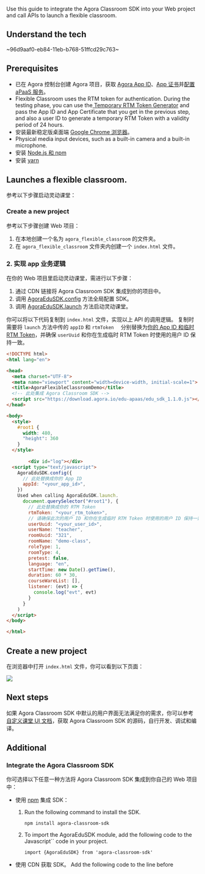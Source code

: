 Use this guide to integrate the Agora Classroom SDK into your Web project and call APIs to launch a flexible classroom.

## Understand the tech

~96d9aaf0-eb84-11eb-b768-51ffcd29c763~

<a name="prerequisites"></a>
## Prerequisites

- 已在 Agora 控制台创建 Agora 项目，获取 [Agora App ID](/cn/Agora%20Platform/get_appid_token#%E8%8E%B7%E5%8F%96-app-id)、[App 证书](/cn/Agora%20Platform/get_appid_token#%E8%8E%B7%E5%8F%96-app-%E8%AF%81%E4%B9%A6)并[配置 aPaaS 服务](/cn/agora-class/agora_class_prep?platform=Web)。
- Flexible Classroom uses the RTM token for authentication. During the testing phase, you can use the[ Temporary RTM Token Generator]() and pass the App ID and App Certificate that you get in the previous step, and also a user ID to generate a temporary RTM Token with a validity period of 24 hours.
- 安装最新稳定版桌面端 [Google Chrome 浏览器](https://www.google.cn/chrome/)。
- Physical media input devices, such as a built-in camera and a built-in microphone.
- 安装 [Node.js 和 npm](https://www.npmjs.com/)
- 安装 [yarn](https://yarnpkg.com/)

## Launches a flexible classroom.

参考以下步骤启动灵动课堂：

### Create a new project

参考以下步骤创建 Web 项目：

1. 在本地创建一个名为 `agora_flexible_classroom` 的文件夹。
2. 在 `agora_flexible_classroom` 文件夹内创建一个 `index.html` 文件。

### 2. 实现 app 业务逻辑

在你的 Web 项目里启动灵动课堂，需进行以下步骤：

1. 通过 CDN 链接将 Agora Classroom SDK 集成到你的项目中。
2. 调用 [AgoraEduSDK.config](/cn/agora-class/agora_class_api_ref_web?platform=Web#config) 方法全局配置 SDK。
3. 调用 [AgoraEduSDK.launch](/cn/agora-class/agora_class_api_ref_web?platform=Web#launch) 方法启动灵动课堂。

你可以将以下代码复制到 `index.html` 文件，实现以上 API 的调用逻辑。 复制时需要将 `launch` 方法中传的 `appID`  和 `rtmToken  ` 分别替换为[你的 App ID 和临时 RTM Token](#prerequisites)，并确保 `userUuid` 和你在生成临时 RTM Token 时使用的用户 ID 保持一致。

```html
<!DOCTYPE html>
<html lang="en">

<head>
  <meta charset="UTF-8">
  <meta name="viewport" content="width=device-width, initial-scale=1">
  <title>AgoraFlexibleClassroomDemo</title>
  <!-- 此处集成 Agora Classroom SDK -->
  <script src="https://download.agora.io/edu-apaas/edu_sdk_1.1.0.js"></script>
</head>

<body>
  <style>
    #root1 {
      width: 480,
      "height": 360
    }
  </style>
  
        <div id="log"></div>
  <script type="text/javascript">
    AgoraEduSDK.config({
      // 此处替换成你的 App ID
      appId: "<your_app_id>",
    })
    Used when calling AgoraEduSDK.launch.
      document.querySelector("#root1"), {
        // 此处替换成你的 RTM Token
        rtmToken: "<your_rtm_token>",
        // 请确保此次的用户 ID 和你在生成临时 RTM Token 时使用的用户 ID 保持一致
        userUuid: "<your_user_id>",
        userName: "teacher",
        roomUuid: "321",
        roomName: "demo-class",
        roleType: 1,
        roomType: 4,
        pretest: false,
        language: "en",
        startTime: new Date().getTime(),
        duration: 60 * 30,
        courseWareList: [],
        listener: (evt) => {
          console.log("evt", evt)
        }
      }
    )
  </script>
</body>

</html>
```

## Create a new project

在浏览器中打开 `index.html` 文件，你可以看到以下页面：

![](https://web-cdn.agora.io/docs-files/1620822526000)

## Next steps

如果 Agora Classroom SDK 中默认的用户界面无法满足你的需求，你可以参考[自定义课堂 UI 文档](/cn/agora-class/agora_class_custom_ui_web?platform=Web)，获取 Agora Classroom SDK 的源码，自行开发、调试和编译。

## Additional

<a name="sdk"></a>
### Integrate the Agora Classroom SDK

你可选择以下任意一种方法将 Agora Classroom SDK 集成到你自己的 Web 项目中：

- 使用 [npm](https://www.npmjs.com/package/agora-classroom-sdk) 集成 SDK：

   1. Run the following command to install the SDK.

      ```
      npm install agora-classroom-sdk
      ```

   2. To import the AgoraEduSDK module, add the following code to the Javascript`` code in your project.

      ```
      import {AgoraEduSDK} from 'agora-classroom-sdk'
      ```

- 使用 CDN 获取 SDK。 Add the following code to the line before <style> in your project.

   ```html
   <script src="https://download.agora.io/edu-apaas/edu_sdk_1.1.0.js"></script>
   ```
